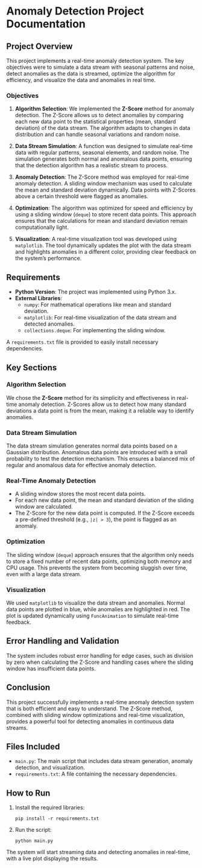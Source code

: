 # Anomaly Detection Project Documentation

## Project Overview

This project implements a real-time anomaly detection system. The key objectives were to simulate a data stream with seasonal patterns and noise, detect anomalies as the data is streamed, optimize the algorithm for efficiency, and visualize the data and anomalies in real time.

### Objectives

1. **Algorithm Selection**: We implemented the **Z-Score** method for anomaly detection. The Z-Score allows us to detect anomalies by comparing each new data point to the statistical properties (mean, standard deviation) of the data stream. The algorithm adapts to changes in data distribution and can handle seasonal variations and random noise.
    
2. **Data Stream Simulation**: A function was designed to simulate real-time data with regular patterns, seasonal elements, and random noise. The simulation generates both normal and anomalous data points, ensuring that the detection algorithm has a realistic stream to process.
    
3. **Anomaly Detection**: The Z-Score method was employed for real-time anomaly detection. A sliding window mechanism was used to calculate the mean and standard deviation dynamically. Data points with Z-Scores above a certain threshold were flagged as anomalies.
    
4. **Optimization**: The algorithm was optimized for speed and efficiency by using a sliding window (`deque`) to store recent data points. This approach ensures that the calculations for mean and standard deviation remain computationally light.
    
5. **Visualization**: A real-time visualization tool was developed using `matplotlib`. The tool dynamically updates the plot with the data stream and highlights anomalies in a different color, providing clear feedback on the system’s performance.
    

## Requirements

- **Python Version**: The project was implemented using Python 3.x.
- **External Libraries**:
    - `numpy`: For mathematical operations like mean and standard deviation.
    - `matplotlib`: For real-time visualization of the data stream and detected anomalies.
    - `collections.deque`: For implementing the sliding window.

A `requirements.txt` file is provided to easily install necessary dependencies.

## Key Sections

### Algorithm Selection

We chose the **Z-Score** method for its simplicity and effectiveness in real-time anomaly detection. Z-Scores allow us to detect how many standard deviations a data point is from the mean, making it a reliable way to identify anomalies.

### Data Stream Simulation

The data stream simulation generates normal data points based on a Gaussian distribution. Anomalous data points are introduced with a small probability to test the detection mechanism. This ensures a balanced mix of regular and anomalous data for effective anomaly detection.

### Real-Time Anomaly Detection

- A sliding window stores the most recent data points.
- For each new data point, the mean and standard deviation of the sliding window are calculated.
- The Z-Score for the new data point is computed. If the Z-Score exceeds a pre-defined threshold (e.g., `|z| > 3`), the point is flagged as an anomaly.

### Optimization

The sliding window (`deque`) approach ensures that the algorithm only needs to store a fixed number of recent data points, optimizing both memory and CPU usage. This prevents the system from becoming sluggish over time, even with a large data stream.

### Visualization

We used `matplotlib` to visualize the data stream and anomalies. Normal data points are plotted in blue, while anomalies are highlighted in red. The plot is updated dynamically using `FuncAnimation` to simulate real-time feedback.

## Error Handling and Validation

The system includes robust error handling for edge cases, such as division by zero when calculating the Z-Score and handling cases where the sliding window has insufficient data points.

## Conclusion

This project successfully implements a real-time anomaly detection system that is both efficient and easy to understand. The Z-Score method, combined with sliding window optimizations and real-time visualization, provides a powerful tool for detecting anomalies in continuous data streams.

## Files Included

- `main.py`: The main script that includes data stream generation, anomaly detection, and visualization.
- `requirements.txt`: A file containing the necessary dependencies.

## How to Run

1. Install the required libraries:

    `pip install -r requirements.txt`
    
2. Run the script:
    
    `python main.py`
    

The system will start streaming data and detecting anomalies in real-time, with a live plot displaying the results.